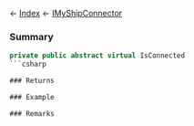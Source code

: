 ← [Index](Api-Index) ← [IMyShipConnector](Sandbox.ModAPI.Ingame.IMyShipConnector)

### Summary

```csharp
private public abstract virtual IsConnected
```csharp

### Returns

### Example

### Remarks


